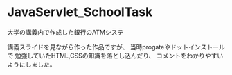 # JavaServlet_SchoolTask
大学の講義内で作成した銀行のATMシステ

講義スライドを見ながら作った作品ですが、
当時progateやドットインストールで
勉強していたHTML,CSSの知識を落とし込んだり、
コメントをわかりやすいようにしました。
